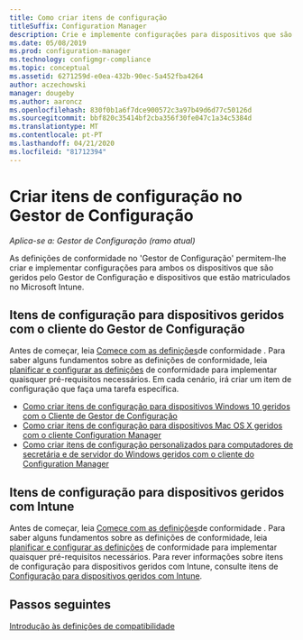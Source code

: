 ```yaml
---
title: Como criar itens de configuração
titleSuffix: Configuration Manager
description: Crie e implemente configurações para dispositivos que são geridos pelo Gestor de Configuração e matriculados no Microsoft Intune.
ms.date: 05/08/2019
ms.prod: configuration-manager
ms.technology: configmgr-compliance
ms.topic: conceptual
ms.assetid: 6271259d-e0ea-432b-90ec-5a452fba4264
author: aczechowski
manager: dougeby
ms.author: aaroncz
ms.openlocfilehash: 830f0b1a6f7dce900572c3a97b49d6d77c50126d
ms.sourcegitcommit: bbf820c35414bf2cba356f30fe047c1a34c5384d
ms.translationtype: MT
ms.contentlocale: pt-PT
ms.lasthandoff: 04/21/2020
ms.locfileid: "81712394"
---
```

# <a name="create-configuration-items-in-configuration-manager"></a>Criar itens de configuração no Gestor de Configuração

*Aplica-se a: Gestor de Configuração (ramo atual)*

As definições de conformidade no 'Gestor de Configuração' permitem-lhe criar e implementar configurações para ambos os dispositivos que são geridos pelo Gestor de Configuração e dispositivos que estão matriculados no Microsoft Intune.

## <a name="configuration-items-for-devices-managed-with-the-configuration-manager-client"></a>Itens de configuração para dispositivos geridos com o cliente do Gestor de Configuração

Antes de começar, leia [Comece com as definições](../../compliance/get-started/get-started-with-compliance-settings.md)de conformidade . Para saber alguns fundamentos sobre as definições de conformidade, leia [planificar e configurar as definições](../../compliance/plan-design/plan-for-and-configure-compliance-settings.md) de conformidade para implementar quaisquer pré-requisitos necessários. Em cada cenário, irá criar um item de configuração que faça uma tarefa específica.

- [Como criar itens de configuração para dispositivos Windows 10 geridos com o Cliente de Gestor de Configuração](../../compliance/deploy-use/create-configuration-items-for-windows-10-devices-managed-with-the-client.md)
- [Como criar itens de configuração para dispositivos Mac OS X geridos com o cliente Configuration Manager](../../compliance/deploy-use/create-configuration-items-for-mac-os-x-devices-managed-with-the-client.md)
- [Como criar itens de configuração personalizados para computadores de secretária e de servidor do Windows geridos com o cliente do Configuration Manager](../../compliance/deploy-use/create-custom-configuration-items-for-windows-desktop-and-server-computers-managed-with-the-client.md)

## <a name="configuration-items-for-devices-managed-with-intune"></a>Itens de configuração para dispositivos geridos com Intune

Antes de começar, leia [Comece com as definições](../../compliance/get-started/get-started-with-compliance-settings.md)de conformidade . Para saber alguns fundamentos sobre as definições de conformidade, leia [planificar e configurar as definições](../../compliance/plan-design/plan-for-and-configure-compliance-settings.md) de conformidade para implementar quaisquer pré-requisitos necessários. Para rever informações sobre itens de configuração para dispositivos geridos com Intune, consulte itens de [Configuração para dispositivos geridos com Intune](../../mdm/understand/what-happened-to-hybrid.md).

## <a name="next-steps"></a>Passos seguintes

[Introdução às definições de compatibilidade](../../compliance/get-started/get-started-with-compliance-settings.md)
